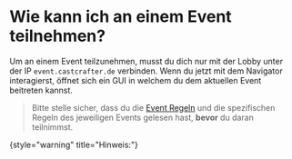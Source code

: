 # Wie kann ich an einem Event teilnehmen?

Um an einem Event teilzunehmen, musst du dich nur mit der Lobby unter der IP `event.castcrafter.de` verbinden.
Wenn du jetzt mit dem Navigator interagierst, öffnet sich ein GUI in welchem du dem aktuellen Event beitreten kannst.

> Bitte stelle sicher, dass du die [Event Regeln](event-rules.md "Zu den Event Regeln") und die spezifischen Regeln des jeweiligen Events
> gelesen hast, **bevor** du daran teilnimmst.
> 
{style="warning" title="Hinweis:"}